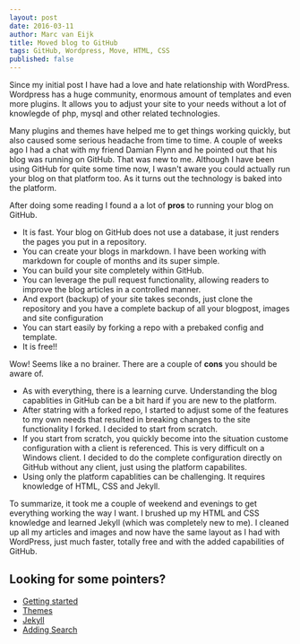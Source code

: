```yaml
---
layout: post
date: 2016-03-11
author: Marc van Eijk
title: Moved blog to GitHub
tags: GitHub, Wordpress, Move, HTML, CSS
published: false
---
```

Since my initial post I have had a love and hate relationship with WordPress. Wordpress has a huge community, enormous amount of templates and even more plugins. It allows you to adjust your site to your needs without a lot of knowlegde of php, mysql and other related technologies.

Many plugins and themes have helped me to get things working quickly, but also caused some serious headache from time to time. A couple of weeks ago I had a chat with my friend Damian Flynn and he pointed out that his blog was running on GitHub. That was new to me. Although I have been using GitHub for quite some time now, I wasn't aware you could actually run your blog on that platform too. As it turns out the technology is baked into the platform. 

After doing some reading I found a a lot of **pros** to running your blog on GitHub.

+ It is fast. Your blog on GitHub does not use a database, it just renders the pages you put in a repository.
+ You can create your blogs in markdown. I have been working with markdown for couple of months and its super simple.
+ You can build your site completely within GitHub.
+ You can leverage the pull request functionality, allowing readers to improve the blog articles in a controlled manner.
+ And export (backup) of your site takes seconds, just clone the repository and you have a complete backup of all your blogpost, images and site configuration
+ You can start easily by forking a repo with a prebaked config and template.
+ It is free!!

Wow! Seems like a no brainer. There are a couple of **cons** you should be aware of.

+ As with everything, there is a learning curve. Understanding the blog capablities in GitHub can be a bit hard if you are new to the platform.
+ After statring with a forked repo, I started to adjust some of the features to my own needs that resulted in breaking changes to the site functionality I forked. I decided to start from scratch.
+ If you start from scratch, you quickly become into the situation custome configuration with a client is referenced. This is very difficult on a Windows client. I decided to do the complete configuration directly on GitHub without any client, just using the platform capabilites.
+ Using only the platform capablities can be challenging. It requires knowledge of HTML, CSS and Jekyll.

To summarize, it took me a couple of weekend and evenings to get everything working the way I want. I brushed up my HTML and CSS knowledge and learned Jekyll (which was completely new to me). I cleaned up all my articles and images and now have the same layout as I had with WordPress, just much faster, totally free and with the added capabilities of GitHub.

## Looking for some pointers?

+ [Getting started](http://jmcglone.com/guides/github-pages/)
+ [Themes](http://jekyllthemes.org/)
+ [Jekyll](http://jekyllrb.com/)
+ [Adding Search](http://rayhightower.com/blog/2016/01/04/how-to-make-lunrjs-jekyll-work-together/)

